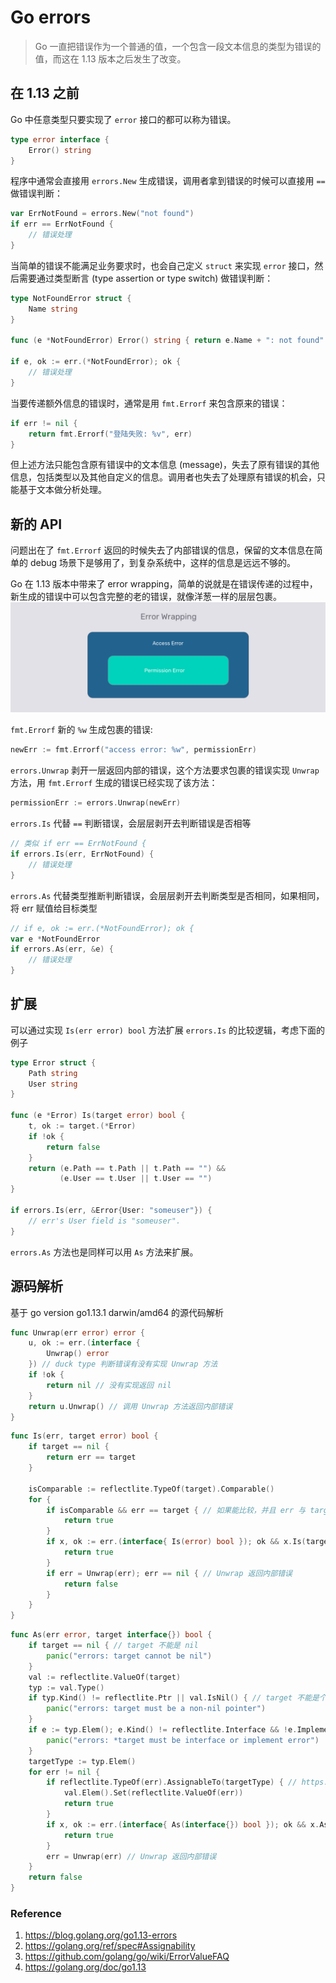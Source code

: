 Go errors
========

> Go 一直把错误作为一个普通的值，一个包含一段文本信息的类型为错误的值，而这在 1.13 版本之后发生了改变。

## 在 1.13 之前

Go 中任意类型只要实现了 `error` 接口的都可以称为错误。
```go
type error interface {
	Error() string
}
```

程序中通常会直接用 `errors.New` 生成错误，调用者拿到错误的时候可以直接用 `==` 做错误判断：
```go
var ErrNotFound = errors.New("not found")
if err == ErrNotFound {
	// 错误处理
}
```

当简单的错误不能满足业务要求时，也会自己定义 `struct` 来实现 `error` 接口，然后需要通过类型断言 (type assertion or type switch) 做错误判断：
```go
type NotFoundError struct {
    Name string
}

func (e *NotFoundError) Error() string { return e.Name + ": not found" }

if e, ok := err.(*NotFoundError); ok {
	// 错误处理
}
```

当要传递额外信息的错误时，通常是用 `fmt.Errorf` 来包含原来的错误：
```go
if err != nil {
	return fmt.Errorf("登陆失败: %v", err)
}
```
但上述方法只能包含原有错误中的文本信息 (message)，失去了原有错误的其他信息，包括类型以及其他自定义的信息。调用者也失去了处理原有错误的机会，只能基于文本做分析处理。

## 新的 API

问题出在了 `fmt.Errorf` 返回的时候失去了内部错误的信息，保留的文本信息在简单的 debug 场景下是够用了，到复杂系统中，这样的信息是远远不够的。

Go 在 1.13 版本中带来了 error wrapping，简单的说就是在错误传递的过程中，新生成的错误中可以包含完整的老的错误，就像洋葱一样的层层包裹。
![](./../images/error_wrapping.png)

 `fmt.Errorf` 新的 `%w` 生成包裹的错误:
```go
newErr := fmt.Errorf("access error: %w", permissionErr)
```

`errors.Unwrap` 剥开一层返回内部的错误，这个方法要求包裹的错误实现 `Unwrap` 方法，用 `fmt.Errorf` 生成的错误已经实现了该方法：
```go
permissionErr := errors.Unwrap(newErr)
```

`errors.Is` 代替 `==` 判断错误，会层层剥开去判断错误是否相等
```go
// 类似 if err == ErrNotFound {
if errors.Is(err, ErrNotFound) {
	// 错误处理
}
```

`errors.As` 代替类型推断判断错误，会层层剥开去判断类型是否相同，如果相同，将 err 赋值给目标类型
```go
// if e, ok := err.(*NotFoundError); ok {
var e *NotFoundError
if errors.As(err, &e) {
	// 错误处理
}
```

## 扩展

可以通过实现 `Is(err error) bool` 方法扩展 `errors.Is` 的比较逻辑，考虑下面的例子
```go
type Error struct {
    Path string
    User string
}

func (e *Error) Is(target error) bool {
    t, ok := target.(*Error)
    if !ok {
        return false
    }
    return (e.Path == t.Path || t.Path == "") &&
           (e.User == t.User || t.User == "")
}

if errors.Is(err, &Error{User: "someuser"}) {
    // err's User field is "someuser".
}
```
`errors.As` 方法也是同样可以用 `As` 方法来扩展。


## 源码解析
基于 go version go1.13.1 darwin/amd64 的源代码解析

```go
func Unwrap(err error) error {
	u, ok := err.(interface {
		Unwrap() error
	}) // duck type 判断错误有没有实现 Unwrap 方法
	if !ok {
		return nil // 没有实现返回 nil
	}
	return u.Unwrap() // 调用 Unwrap 方法返回内部错误
}
```

```go
func Is(err, target error) bool {
	if target == nil {
		return err == target
	}

	isComparable := reflectlite.TypeOf(target).Comparable()
	for {
		if isComparable && err == target { // 如果能比较，并且 err 与 target 相等
			return true
		}
		if x, ok := err.(interface{ Is(error) bool }); ok && x.Is(target) { // 如果实现了 Is 方法，用 Is 来比较
			return true
		}
		if err = Unwrap(err); err == nil { // Unwrap 返回内部错误
			return false
		}
	}
}
```

```go
func As(err error, target interface{}) bool {
	if target == nil { // target 不能是 nil
		panic("errors: target cannot be nil")
	}
	val := reflectlite.ValueOf(target)
	typ := val.Type()
	if typ.Kind() != reflectlite.Ptr || val.IsNil() { // target 不能是个空指针
		panic("errors: target must be a non-nil pointer")
	}
	if e := typ.Elem(); e.Kind() != reflectlite.Interface && !e.Implements(errorType) { // target 必须是接口或者是实现了 error 接口的 struct
		panic("errors: *target must be interface or implement error")
	}
	targetType := typ.Elem()
	for err != nil {
		if reflectlite.TypeOf(err).AssignableTo(targetType) { // https://golang.org/ref/spec#Assignability
			val.Elem().Set(reflectlite.ValueOf(err))
			return true
		}
		if x, ok := err.(interface{ As(interface{}) bool }); ok && x.As(target) { // 如果定义 As 方法，通过 As 方法转换
			return true
		}
		err = Unwrap(err) // Unwrap 返回内部错误
	}
	return false
}
```

### Reference
1. https://blog.golang.org/go1.13-errors
2. https://golang.org/ref/spec#Assignability
3. https://github.com/golang/go/wiki/ErrorValueFAQ
4. https://golang.org/doc/go1.13